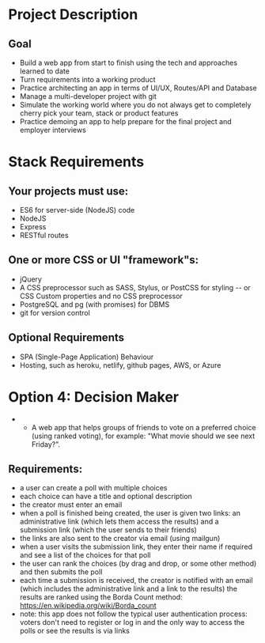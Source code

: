 # Project Description
## Goal
 - Build a web app from start to finish using the tech and approaches learned to date
 - Turn requirements into a working product
 - Practice architecting an app in terms of UI/UX, Routes/API and Database
 - Manage a multi-developer project with git
 - Simulate the working world where you do not always get to completely cherry pick your team, stack or product features
 - Practice demoing an app to help prepare for the final project and employer interviews

# Stack Requirements
## Your projects must use:
 - ES6 for server-side (NodeJS) code
 - NodeJS
 - Express
 - RESTful routes

## One or more CSS or UI "framework"s:
 - jQuery
 - A CSS preprocessor such as SASS, Stylus, or PostCSS for styling -- or CSS Custom properties and no CSS preprocessor
 - PostgreSQL and pg (with promises) for DBMS
 - git for version control

## Optional Requirements
 - SPA (Single-Page Application) Behaviour
 - Hosting, such as heroku, netlify, github pages, AWS, or Azure

# Option 4: Decision Maker
* - A web app that helps groups of friends to vote on a preferred choice (using ranked voting), for example: "What movie should we see next Friday?".

## Requirements:
 - a user can create a poll with multiple choices
 - each choice can have a title and optional description
 - the creator must enter an email
 - when a poll is finished being created, the user is given two links: an administrative link (which lets them access the results) and a submission link (which the user sends to their friends)
 - the links are also sent to the creator via email (using mailgun)
 - when a user visits the submission link, they enter their name if required and see a list of the choices for that poll
 - the user can rank the choices (by drag and drop, or some other method) and then submits the poll
 - each time a submission is received, the creator is notified with an email (which includes the administrative link and a link to the results)
the results are ranked using the Borda Count method: https://en.wikipedia.org/wiki/Borda_count
 - note: this app does not follow the typical user authentication process: voters don't need to register or log in and the only way to access the polls or see the results is via links
